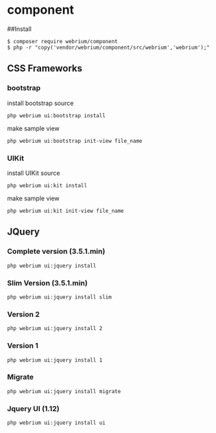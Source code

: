 # component

##Install

```
$ composer require webrium/component
$ php -r "copy('vendor/webrium/component/src/webrium','webrium');"
```

## CSS Frameworks

### bootstrap

install bootstrap source 
```
php webrium ui:bootstrap install
```

make sample view
```
php webrium ui:bootstrap init-view file_name
```


### UIKit


install UIKit source
```
php webrium ui:kit install
```

make sample view
```
php webrium ui:kit init-view file_name
```

## JQuery

### Complete version (3.5.1.min)
```
php webrium ui:jquery install
```

### Slim Version (3.5.1.min)
```
php webrium ui:jquery install slim
```

### Version 2
```
php webrium ui:jquery install 2
```

### Version 1
```
php webrium ui:jquery install 1
```

### Migrate
```
php webrium ui:jquery install migrate
```

### Jquery UI (1.12)
```
php webrium ui:jquery install ui
```

### 
